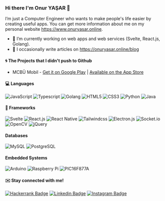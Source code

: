 ### Hi there I'm Onur YAŞAR 👋
I’m just a Computer Engineer who wants to make people's life easier by creating useful apps. You can get more information about me on my personal website https://www.onuryasar.online.

- 🔭 I’m currently working on web apps and web services (Svelte, React.js, Golang).
- 📝 I occasionally write articles on https://onuryasar.online/blog

#### 🌀 The Projects that I didn't push to Github
- MCBÜ Mobil - [Get it on Google Play](https://play.google.com/store/apps/details?id=tr.edu.mcbu.ieeecbucstech) | [Available on the App Store](https://apps.apple.com/tr/app/mcb%C3%BC-mobil/id1640856305)

#### 💻 Languages
<img alt="JavaScript" src="https://img.shields.io/badge/javascript%20-%23323330.svg?&style=for-the-badge&logo=javascript&logoColor=%23F7DF1E"/> <img alt="Typescript" src="https://img.shields.io/badge/typescript-%23007ACC.svg?style=for-the-badge&logo=typescript&logoColor=white"/> <img alt="Golang" src="https://img.shields.io/badge/go-%2300ADD8.svg?style=for-the-badge&logo=go&logoColor=white"/> <img alt="HTML5" src="https://img.shields.io/badge/html5%20-%23E34F26.svg?&style=for-the-badge&logo=html5&logoColor=white"/> <img alt="CSS3" src="https://img.shields.io/badge/css3%20-%231572B6.svg?&style=for-the-badge&logo=css3&logoColor=white"/> <img alt="Python" src="https://img.shields.io/badge/python%20-%2314354C.svg?&style=for-the-badge&logo=python&logoColor=white"/> <img alt="Java" src="https://img.shields.io/badge/java-%23ED8B00.svg?&style=for-the-badge&logo=java&logoColor=white"/>
#### :rocket: Frameworks
<img alt="Svelte" src="https://img.shields.io/badge/svelte-%23f1413d.svg?style=for-the-badge&logo=svelte&logoColor=white"/> <img alt="React.js" src="https://img.shields.io/badge/React.js-2b2e3b.svg?&style=for-the-badge&logo=react&logoColor=white"/> <img alt="React Native" src="https://img.shields.io/badge/react_native%20-%2320232a.svg?&style=for-the-badge&logo=react&logoColor=%2361DAFB"/> <img alt="Tailwindcss" src="https://img.shields.io/badge/tailwindcss-%2338B2AC.svg?style=for-the-badge&logo=tailwind-css&logoColor=white"/> <img alt="Electron.js" src="https://img.shields.io/badge/Electron.js-2b2e3b.svg?&style=for-the-badge&logo=electron&logoColor=white"/> <img alt="Socket.io" src="https://img.shields.io/badge/socket.io%20-%23404d59.svg?&style=for-the-badge&logo=socket.io&logoColor=white"/> <img alt="OpenCV" src="https://img.shields.io/badge/opencv-%23white.svg?style=for-the-badge&logo=opencv&logoColor=white"/> <img alt="jQuery" src="https://img.shields.io/badge/jquery%20-%230769AD.svg?&style=for-the-badge&logo=jquery&logoColor=white"/>
#### Databases
<img alt="MySQL" src="https://img.shields.io/badge/mysql-%2300f.svg?&style=for-the-badge&logo=mysql&logoColor=white"/> <img alt="PostgreSQL" src="https://img.shields.io/badge/postgresql-336791.svg?&style=for-the-badge&logo=postgresql&logoColor=white"/>

#### Embedded Systems
<img alt="Arduino" src="https://img.shields.io/badge/-Arduino-00979D?style=for-the-badge&logo=Arduino&logoColor=white"/> <img alt="Raspberry Pi" src="https://img.shields.io/badge/-Raspberry%20Pi-C51A4A?style=for-the-badge&logo=Raspberry-Pi"/> <img alt="PIC16F877A" src="https://img.shields.io/badge/-PIC16F877A-FFF?style=for-the-badge&logo=data%3Aimage%2Fpng%3Bbase64%2CiVBORw0KGgoAAAANSUhEUgAAACAAAAAeCAYAAABNChwpAAAFx0lEQVR42qVXA7Tr3BLeRxfHdn1t67%2B2bdu2bdu2bdu2bbVJmlOddt7sdLXrFcnVt9aUk%2BE3G%2BR3oQkIyNAlLKzHxviE3bfkiucfVWq9Vq2x%2FVBrrO9UKuaqTP5weWzc%2BobBIU0ifH3DiQT%2B%2B%2B8%2FAgCC%2FBKl06cvsyk%2BYc8nlZo3aTKCSZMBeBRWrQEdCoNCP9PfzPi%2FAd%2BfKJSfuoeF9%2F6nADBjzdb4hP3mDBnBiqJHw9SZTloEHRPq0%2BfKpA8s%2F1cB1AsObogZ6wCNsILRPxcLPottuR3o4xv4RwF0w9Jh9LSUrtkly0CnVIHO%2BbuIqNSgk8mFd8iYCUZFRo397QDahoZ2SLWX28MgV648MFmz0c%2FiQWCADApXsqTwmcNnkajGfGnT5v9lAEXTpfsPS2dKsffaKbrYODBNmw4Uths3gM2WHRi5wrPs6IxJSgbLpk1AYdmwEXT43Yr2jiYlnfYjxFc0gHQ%2BPmkvJctu0L45s8EHteicb94C%2Fh%2FmFStBGxNLdVx1o2PAMGy4i66hTx9Bl7YCp6KXI4DAwECSM2dOkiNHDiKgU1hYFyScMxuBeMlyYPPkBXj7FtzBN2gIuvgEYNAxFV1CIugrVQLgeXDB5y%2FAFigIPLYNSa3NGBCQkbiDZo9svWN07zuW2bJ3H3iD7d49YGi1FEp737NkBevNW%2BANlm3bQBsXDzbUx7HeRdxRNSioGu8%2B45gR37oNSME0YwbosOzUuHHiRJBCSpu2ApcowZuFhLRwCWB%2BTOxi2nuh9DQQzIiSiZbf9vQpiMJoxLJXBl1UNOir1xDKLwbbixcCeQ1YsedK5fsEf%2F8E4sDlZNlt3lF%2BVGBz5AS2YCHQRkYB36IFSMF6%2FoIwEVoMwjh5MkjBvHSpnZCY7JLYuBXEgfdKldaxrtMyWTZuRMPnQZeYDDp8wLxhA0iBMp8GSytovXVLIlor6OvWBQbJa8QgKgcGVSUUuFCkCmMUEwcpHTqA03DfvqANjwA2bz6ADx9AFD%2B1wP33H2gjIoGvU1dwJAYaoLBXIMmvy%2BR3w3x9w8hPtcaiS5IBW7gIwJcv4AR%2BFloRFgEp3bqDFFL376fEFUhpXrJEmrzYKi3qUd7NiYlZQN7IFT9YnNPU4yc8R2jHDtDFxVPj6OSANNO7dLW3Aslme%2F4cRMHz9mU9MQmw8kZyPjTshnX8eHHDnToLhrli%2F2G5f4Io3r0DNncebEUUjl0b6YqdOg0cbm4v5YpPZG6lSvPAYAAxWHbtAoZWIToWjEOHgRQs69bbM0N9y9atIIlBg2B5YNAaUqFy5bJ0VEVZ3q8faOMTnLui9dw5iQabgatQQZgmNn8BgM%2BfxVXfvjUViYkpQvz9%2Ff2uXbt2RWwZpf2nzoUxxez0FSthX1K8l%2FbQIUGXCp15Q5%2B%2BIIbjp04dJQ60adPGY8WxPXsGbPYcwMjkrtszMtg0dRp44NMn4HDjYbC3rH17Frbj1KPHwBtq165dgzjg5%2Bfne%2F78%2BTPggNkMepxp2ktkquehA3%2Bz3rnjStaOHWnpXfUxAK5UaQCWddE9cODAXuKOvHnz5uL0egYQxvETaKZez3osdYCc4OvVcy465jVrqXNPfaqLdoxjx4IDX79%2B%2FZwxY0Y18YbGbdrUtx09atPLFTRTybMf8gGz7oSnpWnAZMxE9xHRYxoVwNOUGcBYpUqVikQUPj6kc3h4d7NK7TyUSgolaEzsLw%2BrRmwFX7uOqW6DBrXI76BBcHDjLyo1Z%2FuHY7njZAVYnRdK1acy6dKVI3%2BCREIyb46MPJqKBuhBgvuDi4kedWnwRnxfHRe3JdHfH82JYNiwYWT48OEeMmzsWJK%2FSGFS2s%2Bv8s6ExMNfVWoT3UDo9Yw6ECrjejVz3ojoNW59XPyOYnjSJl4gk8nIyJEjBT8EAESlf%2F%2F%2BxIGsadJk7R0ePmB7QsKBe3LFK3SS4sj6Izq8I1e82Ix3SLzA9lQHBKh%2F93L6Pwi5lOqf5R%2FVAAAAAElFTkSuQmCC"/>




#### :envelope: Stay connected with me!
<a href="https://www.hackerrank.com/onuryasar" target="_blank">![Hackerrank Badge](https://img.shields.io/badge/-Hackerrank-1ba94c?style=flat&logo=Hackerrank&logoColor=white&link=https://www.hackerrank.com/onuryasar)</a>
<a href="https://www.linkedin.com/in/onur-yasar/" target="_blank">![Linkedin Badge](https://img.shields.io/badge/-LinkedIn-blue?style=flat&logo=Linkedin&logoColor=white&link=https://www.linkedin.com/in/onur-yasar/)</a>
<a href="https://instagram.com/onur.yasar.js" target="_blank">![Instagram Badge](https://img.shields.io/badge/-Instagram-E4405F?style=flat&logo=instagram&logoColor=white&link=https://instagram.com/onur.yasar.js)</a>
